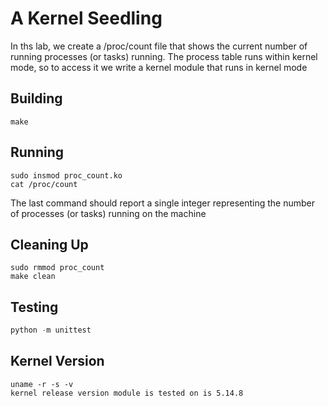 # A Kernel Seedling
In ths lab, we create a /proc/count file that shows the current number of running processes (or tasks) running. The process table runs within kernel mode, so to access it we write a kernel module that runs in kernel mode

## Building
```shell
make 
```

## Running
```shell
sudo insmod proc_count.ko
cat /proc/count
```
The last command should report a single integer representing the number of processes (or tasks) running on the
machine

## Cleaning Up
```shell
sudo rmmod proc_count
make clean
```

## Testing
```python
python -m unittest
```

## Kernel Version
```shell
uname -r -s -v
kernel release version module is tested on is 5.14.8
```
